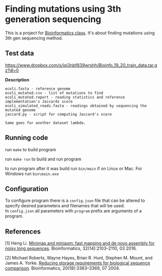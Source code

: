 # Finding mutations using 3th generation sequencing
This is a project for [Bioinformatics class](https://www.fer.unizg.hr/predmet/bio). It's about finding mutations using 3th gen sequencing method.

## Test data
https://www.dropbox.com/s/iqi3nbf839wrshh/Bioinfo_19_20_train_data.tar.gz?dl=0

**Description**

    ecoli.fasta - reference genome
    ecoli_mutated.csv - list of mutations to find
    ecoli_mutated.report - reading statistics and reference implementation's Jaccards score
    ecoli_simulated_reads.fasta - readings obtained by sequencing the mutated genome
    jaccard.py - script for computing Jaccard's score

    Same goes for another dataset lambda.


## Running code

run `make` to build program

run `make run` to build and run program

to run program after it was build run `bin/main` if on Linux or Mac. For Windows run `bin\main.exe`

## Configuration

To configure program there is a `config.json` file that can be altered to specify desired parameters and filenames that will be used. 
<br>
In `config.json` all parameters with `program` prefix are arguments of a program.

## References

[1] Heng Li. [Minimap and miniasm: fast mapping and de novo assembly for noisy long sequences](https://doi.org/10.1093/bioinformatics/btw152). Bioinformatics, 32(14):2103–2110, 03 2016.

[2] Michael Roberts, Wayne Hayes, Brian R. Hunt, Stephen M. Mount, and James A. Yorke. [Reducing storage requirements for biological sequence comparison](https://doi.org/10.1093/bioinformatics/bth408). Bioinformatics, 20(18):3363–3369, 07 2004.